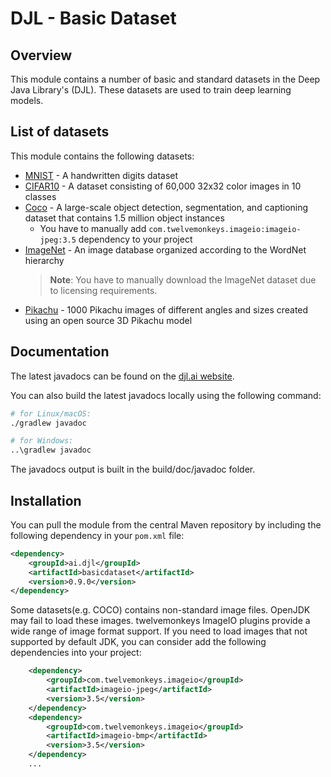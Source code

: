# DJL - Basic Dataset

## Overview

This module contains a number of basic and standard datasets in the Deep Java Library's (DJL). These datasets are used to train deep learning models.

## List of datasets

This module contains the following datasets:

- [MNIST](http://yann.lecun.com/exdb/mnist/) - A handwritten digits dataset
- [CIFAR10](https://www.cs.toronto.edu/~kriz/cifar.html) - A dataset consisting of 60,000 32x32 color images in 10 classes
- [Coco](http://cocodataset.org) - A large-scale object detection, segmentation, and captioning dataset that contains 1.5 million object instances
    - You have to manually add `com.twelvemonkeys.imageio:imageio-jpeg:3.5` dependency to your project
- [ImageNet](http://www.image-net.org/) - An image database organized according to the WordNet hierarchy
  >**Note**: You have to manually download the ImageNet dataset due to licensing requirements.
- [Pikachu](http://d2l.ai/chapter_computer-vision/object-detection-dataset.html) - 1000 Pikachu images of different angles and sizes created using an open source 3D Pikachu model

## Documentation

The latest javadocs can be found on the [djl.ai website](https://javadoc.io/doc/ai.djl/basicdataset/latest/index.html).

You can also build the latest javadocs locally using the following command:

```sh
# for Linux/macOS:
./gradlew javadoc

# for Windows:
..\gradlew javadoc
```
The javadocs output is built in the build/doc/javadoc folder.


## Installation
You can pull the module from the central Maven repository by including the following dependency in your `pom.xml` file:

```xml
<dependency>
    <groupId>ai.djl</groupId>
    <artifactId>basicdataset</artifactId>
    <version>0.9.0</version>
</dependency>
```

Some datasets(e.g. COCO) contains non-standard image files. OpenJDK may fail to load these images.
twelvemonkeys ImageIO plugins provide a wide range of image format support. If you need to load
images that not supported by default JDK, you can consider add the following dependencies into your project:

```xml
    <dependency>
        <groupId>com.twelvemonkeys.imageio</groupId>
        <artifactId>imageio-jpeg</artifactId>
        <version>3.5</version>
    </dependency>
    <dependency>
        <groupId>com.twelvemonkeys.imageio</groupId>
        <artifactId>imageio-bmp</artifactId>
        <version>3.5</version>
    </dependency>
    ...
```
